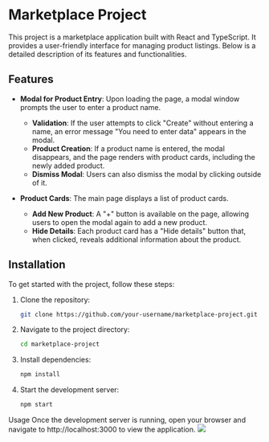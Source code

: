 # Marketplace Project

This project is a marketplace application built with React and TypeScript. It provides a user-friendly interface for managing product listings. Below is a detailed description of its features and functionalities.

## Features

- **Modal for Product Entry**: Upon loading the page, a modal window prompts the user to enter a product name.
  - **Validation**: If the user attempts to click "Create" without entering a name, an error message "You need to enter data" appears in the modal.
  - **Product Creation**: If a product name is entered, the modal disappears, and the page renders with product cards, including the newly added product.
  - **Dismiss Modal**: Users can also dismiss the modal by clicking outside of it.

- **Product Cards**: The main page displays a list of product cards.
  - **Add New Product**: A "+" button is available on the page, allowing users to open the modal again to add a new product.
  - **Hide Details**: Each product card has a "Hide details" button that, when clicked, reveals additional information about the product.

## Installation

To get started with the project, follow these steps:

1. Clone the repository:
   ```bash
   git clone https://github.com/your-username/marketplace-project.git
2. Navigate to the project directory:
   ```bash
   cd marketplace-project

3. Install dependencies:
   ```bash
   npm install

3. Start the development server:
   ```bash
   npm start

Usage
Once the development server is running, open your browser and navigate to http://localhost:3000 to view the application.
![](https://github.com/Bilostenko/shopping/blob/master/localhost_3002_.png)
